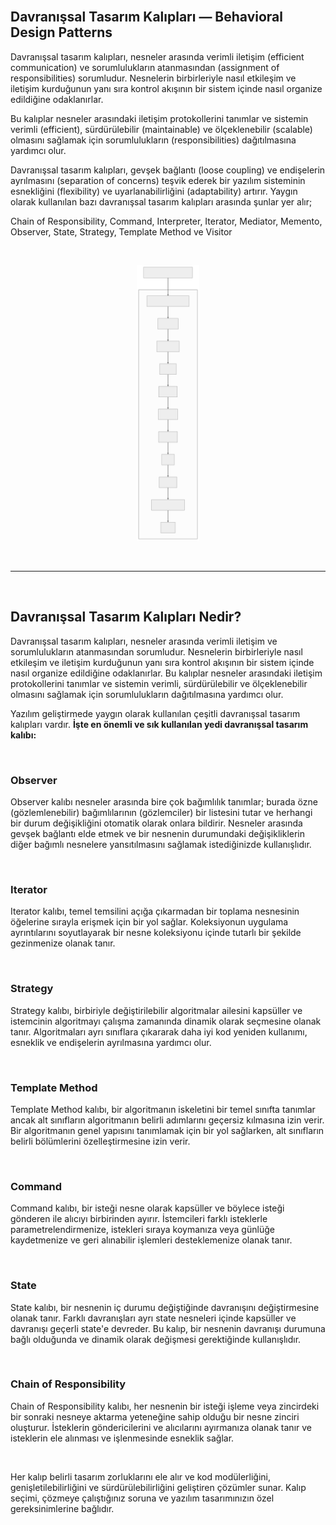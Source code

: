 <br/>

## Davranışsal Tasarım Kalıpları — Behavioral Design Patterns

Davranışsal tasarım kalıpları, nesneler arasında verimli iletişim (efficient communication) ve sorumlulukların atanmasından (assignment of responsibilities) sorumludur. Nesnelerin birbirleriyle nasıl etkileşim ve iletişim kurduğunun yanı sıra kontrol akışının bir sistem içinde nasıl organize edildiğine odaklanırlar.

Bu kalıplar nesneler arasındaki iletişim protokollerini tanımlar ve sistemin verimli (efficient), sürdürülebilir (maintainable) ve ölçeklenebilir (scalable) olmasını sağlamak için sorumlulukların (responsibilities) dağıtılmasına yardımcı olur.

Davranışsal tasarım kalıpları, gevşek bağlantı (loose coupling) ve endişelerin ayrılmasını (separation of concerns) teşvik ederek bir yazılım sisteminin esnekliğini (flexibility) ve uyarlanabilirliğini (adaptability) artırır. Yaygın olarak kullanılan bazı davranışsal tasarım kalıpları arasında şunlar yer alır;

Chain of Responsibility, Command, Interpreter, Iterator, Mediator, Memento, Observer, State, Strategy, Template Method ve Visitor

<br/>

<p align="center">
  <img 
  width="20%" 
  title="Behavioral Design Patterns"
  src="../../images/behavioral-design-patterns.svg" />
</p>

<br>

---

<br/>

## Davranışsal Tasarım Kalıpları Nedir?

Davranışsal tasarım kalıpları, nesneler arasında verimli iletişim ve sorumlulukların atanmasından sorumludur. Nesnelerin birbirleriyle nasıl etkileşim ve iletişim kurduğunun yanı sıra kontrol akışının bir sistem içinde nasıl organize edildiğine odaklanırlar. Bu kalıplar nesneler arasındaki iletişim protokollerini tanımlar ve sistemin verimli, sürdürülebilir ve ölçeklenebilir olmasını sağlamak için sorumlulukların dağıtılmasına yardımcı olur.

Yazılım geliştirmede yaygın olarak kullanılan çeşitli davranışsal tasarım kalıpları vardır. **İşte en önemli ve sık kullanılan yedi davranışsal tasarım kalıbı:**

<br/>

### **Observer**

Observer kalıbı nesneler arasında bire çok bağımlılık tanımlar; burada özne (gözlemlenebilir) bağımlılarının (gözlemciler) bir listesini tutar ve herhangi bir durum değişikliğini otomatik olarak onlara bildirir. Nesneler arasında gevşek bağlantı elde etmek ve bir nesnenin durumundaki değişikliklerin diğer bağımlı nesnelere yansıtılmasını sağlamak istediğinizde kullanışlıdır.

<br/>

### **Iterator**

Iterator kalıbı, temel temsilini açığa çıkarmadan bir toplama nesnesinin öğelerine sırayla erişmek için bir yol sağlar. Koleksiyonun uygulama ayrıntılarını soyutlayarak bir nesne koleksiyonu içinde tutarlı bir şekilde gezinmenize olanak tanır.

<br/>

### **Strategy**

Strategy kalıbı, birbiriyle değiştirilebilir algoritmalar ailesini kapsüller ve istemcinin algoritmayı çalışma zamanında dinamik olarak seçmesine olanak tanır. Algoritmaları ayrı sınıflara çıkararak daha iyi kod yeniden kullanımı, esneklik ve endişelerin ayrılmasına yardımcı olur.

<br/>

### **Template Method**

Template Method kalıbı, bir algoritmanın iskeletini bir temel sınıfta tanımlar ancak alt sınıfların algoritmanın belirli adımlarını geçersiz kılmasına izin verir. Bir algoritmanın genel yapısını tanımlamak için bir yol sağlarken, alt sınıfların belirli bölümlerini özelleştirmesine izin verir.

<br/>

### **Command**

Command kalıbı, bir isteği nesne olarak kapsüller ve böylece isteği gönderen ile alıcıyı birbirinden ayırır. İstemcileri farklı isteklerle parametrelendirmenize, istekleri sıraya koymanıza veya günlüğe kaydetmenize ve geri alınabilir işlemleri desteklemenize olanak tanır.

<br/>

### **State**

State kalıbı, bir nesnenin iç durumu değiştiğinde davranışını değiştirmesine olanak tanır. Farklı davranışları ayrı state nesneleri içinde kapsüller ve davranışı geçerli state'e devreder. Bu kalıp, bir nesnenin davranışı durumuna bağlı olduğunda ve dinamik olarak değişmesi gerektiğinde kullanışlıdır.

<br/>

### **Chain of Responsibility**

Chain of Responsibility kalıbı, her nesnenin bir isteği işleme veya zincirdeki bir sonraki nesneye aktarma yeteneğine sahip olduğu bir nesne zinciri oluşturur. İsteklerin göndericilerini ve alıcılarını ayırmanıza olanak tanır ve isteklerin ele alınması ve işlenmesinde esneklik sağlar.

<br/>

Her kalıp belirli tasarım zorluklarını ele alır ve kod modülerliğini, genişletilebilirliğini ve sürdürülebilirliğini geliştiren çözümler sunar. Kalıp seçimi, çözmeye çalıştığınız soruna ve yazılım tasarımınızın özel gereksinimlerine bağlıdır.

<br/>
